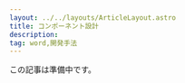 ```yaml
---
layout: ../../layouts/ArticleLayout.astro
title: コンポーネント設計
description:
tag: word,開発手法
---
```


この記事は準備中です。
